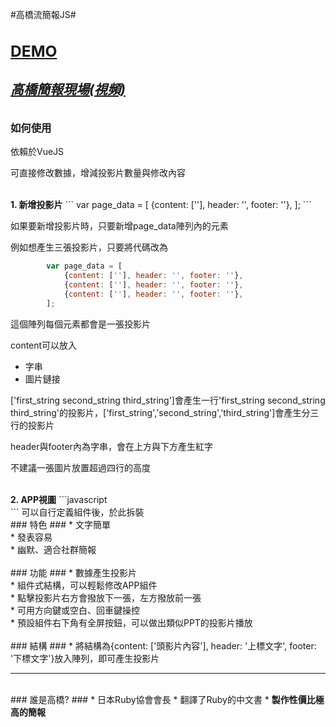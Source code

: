 #高橋流簡報JS#

<a href='https://timwei.github.io/takahashijs/'><h3>DEMO</h3></a>
<a href='https://www.youtube.com/watch?v=Vor6Yul7CMg'><h5>高橋簡報現場(視頻)</h5></a>
---

### 如何使用 ###
依賴於VueJS

可直接修改數據，增減投影片數量與修改內容

</br>
<b>1. 新增投影片</b>
```
	var page_data = [
		{content: [''], header: '', footer: ''},
	];
```

如果要新增投影片時，只要新增page_data陣列內的元素

例如想產生三張投影片，只要將代碼改為

```javascript
		var page_data = [
			{content: [''], header: '', footer: ''},
			{content: [''], header: '', footer: ''},
			{content: [''], header: '', footer: ''},
		];
```

這個陣列每個元素都會是一張投影片

content可以放入 
* 字串
* 圖片鏈接

['first_string second_string third_string']會產生一行'first_string second_string third_string'的投影片，['first_string','second_string','third_string']會產生分三行的投影片

header與footer內為字串，會在上方與下方產生紅字

不建議一張圖片放置超過四行的高度

</br>
<b>2. APP視圖</b>
```javascript
	<div class='taka_hashi'>
		<taka-arrow></taka-arrow>
		<taka-content></taka-content>
		<taka-fs></taka-fs>
	</div>
```
可以自行定義組件後，於此拆裝

</br>
### 特色 ###
* 文字簡單</br>
* 發表容易</br>
* 幽默、適合社群簡報</br>


</br>
### 功能 ###
* 數據產生投影片</br>
* 組件式結構，可以輕鬆修改APP組件</br>
* 點擊投影片右方會撥放下一張，左方撥放前一張</br>
* 可用方向鍵或空白、回車鍵操控</br>
* 預設組件右下角有全屏按鈕，可以做出類似PPT的投影片播放</br>

</br>
### 結構 ###
* 將結構為{content: ['頭影片內容'], header: '上標文字', footer: '下標文字'}放入陣列，即可產生投影片

---

</br>
### 誰是高橋? ###
* 日本Ruby協會會長
* 翻譯了Ruby的中文書
* <b>製作性價比極高的簡報</b>


